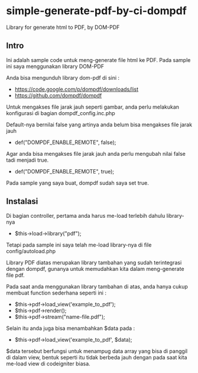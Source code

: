 # simple-generate-pdf-by-ci-dompdf
Library for generate html to PDF, by DOM-PDF

## Intro
Ini adalah sample code untuk meng-generate file html ke PDF. Pada sample ini saya menggunakan library DOM-PDF

Anda bisa mengunduh library dom-pdf di sini :
- https://code.google.com/p/dompdf/downloads/list
- https://github.com/dompdf/dompdf

Untuk mengakses file jarak jauh seperti gambar, anda perlu melakukan konfigurasi di bagian dompdf_config.inc.php

Default-nya bernilai false yang artinya anda belum bisa mengakses file jarak jauh
- def("DOMPDF_ENABLE_REMOTE", false);

Agar anda bisa mengakses file jarak jauh anda perlu mengubah nilai false tadi menjadi true.
- def("DOMPDF_ENABLE_REMOTE", true);

Pada sample yang saya buat, dompdf sudah saya set true.

## Instalasi
Di bagian controller, pertama anda harus me-load terlebih dahulu library-nya
- $this->load->library("pdf");

Tetapi pada sample ini saya telah me-load library-nya di file config/autoload.php

Library PDF diatas merupakan library tambahan yang sudah terintegrasi dengan dompdf, gunanya untuk memudahkan kita dalam meng-generate file pdf.

Pada saat anda menggunakan library tambahan di atas, anda hanya cukup membuat function sederhana seperti ini :

- $this->pdf->load_view('example_to_pdf');
- $this->pdf->render();
- $this->pdf->stream("name-file.pdf");

Selain itu anda juga bisa menambahkan $data pada :
- $this->pdf->load_view('example_to_pdf', $data);

$data tersebut berfungsi untuk menampug data array yang bisa di panggil di dalam view, bentuk seperti itu tidak berbeda jauh dengan pada saat kita me-load view di codeigniter biasa. 
